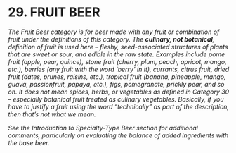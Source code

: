 # 29. FRUIT BEER

_The Fruit Beer category is for beer made with any fruit or combination of fruit under the definitions of this category. The **culinary, not botanical**, definition of fruit is used here – fleshy, seed-associated structures of plants that are sweet or sour, and edible in the raw state. Examples include pome fruit (apple, pear, quince), stone fruit (cherry, plum, peach, apricot, mango, etc.), berries (any fruit with the word ‘berry’ in it), currants, citrus fruit, dried fruit (dates, prunes, raisins, etc.), tropical fruit (banana, pineapple, mango, guava, passionfruit, papaya, etc.), figs, pomegranate, prickly pear, and so on. It does not mean spices, herbs, or vegetables as defined in Category 30 – especially botanical fruit treated as culinary vegetables. Basically, if you have to justify a fruit using the word “technically” as part of the description, then that’s not what we mean._

_See the Introduction to Specialty-Type Beer section for additional comments, particularly on evaluating the balance of added ingredients with the base beer._
